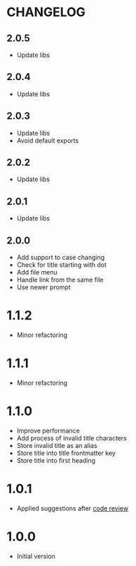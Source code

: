 # CHANGELOG

## 2.0.5

- Update libs

## 2.0.4

- Update libs

## 2.0.3

- Update libs
- Avoid default exports

## 2.0.2

- Update libs

## 2.0.1

- Update libs

## 2.0.0

- Add support to case changing
- Check for title starting with dot
- Add file menu
- Handle link from the same file
- Use newer prompt

# 1.1.2

- Minor refactoring

# 1.1.1

- Minor refactoring

# 1.1.0

- Improve performance
- Add process of invalid title characters
- Store invalid title as an alias
- Store title into title frontmatter key
- Store title into first heading

# 1.0.1

- Applied suggestions after [code review](https://github.com/obsidianmd/obsidian-releases/pull/1782#issuecomment-1482613623)

# 1.0.0

- Initial version
